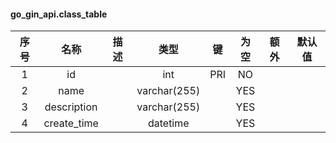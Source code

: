 #### go_gin_api.class_table 

| 序号 |     名称      | 描述 |      类型      |  键  | 为空  | 额外 | 默认值 |
|:--:|:-----------:|:--:|:------------:|:---:|:---:|:--:|:---:|
| 1  |     id      |    |     int      | PRI | NO  |    |     |
| 2  |    name     |    | varchar(255) |     | YES |    |     |
| 3  | description |    | varchar(255) |     | YES |    |     |
| 4  | create_time |    |   datetime   |     | YES |    |     |
